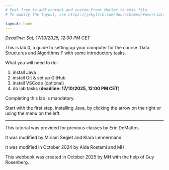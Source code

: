 ```yaml
---
# Feel free to add content and custom Front Matter to this file.
# To modify the layout, see https://jekyllrb.com/docs/themes/#overriding-theme-defaults

layout: home
---
```


*Deadline: Sat, 17/10/2025, 12:00 PM CET*

This is lab 0, a guide to setting up your computer for the course 'Data Structures and Algorithms I' with some introductory tasks.

What you will need to do:

1. install Java
2. install Git & set up GitHub
3. install VSCode (optional)
4. do lab tasks (**deadline: 17/10/2025, 12:00 PM CET**)

Completing this lab is mandatory.

Start with the first step, installing Java, by clicking the arrow on the right or using the menu on the left.

---

This tutorial was provided for previous classes by Eric DeMattos.

It was modified by Miriam Segiet and Klara Lennermann.

It was modified in October 2024 by Aida Rostami and MH.

This webbook was created in October 2025 by MH with the help of Guy Rosenberg.